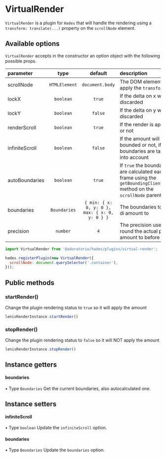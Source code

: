 # VirtualRender

`VirtualRender` is a plugin for `Hades` that will handle the rendering using a `transform: translate(...)` property on the `scrollNode` element.

## Available options
`VirtualRender` accepts in the constructor an option object with the following possible props.

| parameter | type | default | description |
| :- | :-: | :-: | :- |
| scrollNode | `HTMLElement` | `document.body` | The DOM element to apply the `transform` to |
| lockX | `boolean` | `true` | If the delta on x will be discarded |
| lockY | `boolean` | `false` | If the delta on y will be discarded |
| renderScroll | `boolean` | `true` | If the render is applied or not |
| infiniteScroll | `boolean` | `false` | If the amount will be bounded or not, if false boundaries are taken into account |
| autoBoundaries | `boolean` | `true` | If `true` the boundaries are calculated each frame using the `getBoundingClientRect()` method on the `scrollNode` parent |
| boundaries | `Boundaries` | `{ min: { x: 0, y: 0 }, max: { x: 0, y: 0 } }` | The boundaries to clamp di amount to |
| precision | `number` | `4` | The precision used to round the actual pixel amount to before render |

```javascript
import VirtualRender from '@adoratorio/hades/plugins/virtual-render';

hades.registerPlugin(new VirtualRender({
  scrollNode: document.querySelector('.container'),
}));
```

## Public methods

### startRender()

Change the plugin rendering status to `true` so it will apply the amount

```typescript
lenisRenderInstance.startRender()
```

### stopRender()

Change the plugin rendering status to `false` so it will NOT apply the amount

```typescript
lenisRenderInstance.stopRender()
```

## Instance getters

#### boundaries
• Type `Boundaries`
Get the current boundaries, also autocalculated one.

## Instance setters

#### infiniteScroll
• Type `boolean`
Update the `infiniteScroll` option.

#### boundaries
• Type `Boundaries`
Update the `boundaries` option.